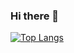 ### Hi there 👋

[![Top Langs](https://github-readme-stats.vercel.app/api/top-langs/?username=mrnasil&layout=compact&theme=dark&show_icons=true)](https://github.com/anuraghazra/github-readme-stats)

<!--
**mrnasil/mrnasil** is a ✨ _special_ ✨ repository because its `README.md` (this file) appears on your GitHub profile.

Here are some ideas to get you started:

- 🔭 I’m currently working on ...
- 🌱 I’m currently learning ...
- 👯 I’m looking to collaborate on ...
- 🤔 I’m looking for help with ...
- 💬 Ask me about ...
- 📫 How to reach me: ...
- 😄 Pronouns: ...
- ⚡ Fun fact: ...
-->
